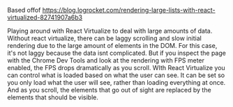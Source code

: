 Based offof https://blog.logrocket.com/rendering-large-lists-with-react-virtualized-82741907a6b3

Playing around with React Virtualize to deal with large amounts of data. Without react virtualize, there can be laggy scrolling and slow initial rendering due to the large amount of elements in the DOM. 
For this case, it's not laggy because the data isnt complicated. But if you inspect the page with the Chrome Dev Tools and look at the rendering with FPS meter enabled, the FPS drops dramatically as you scroll.
WIth React Virtualize you can control what is loaded based on what the user can see. It can be set so you only load what the user will see, rather than loading everything at once. And as you scroll, the elements that go out of sight are replaced by the elements that should be visible.
